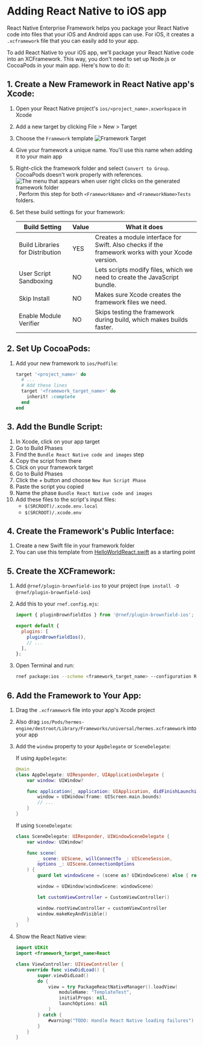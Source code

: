 # Adding React Native to iOS app

React Native Enterprise Framework helps you package your React Native code into files that your iOS and Android apps can use. For iOS, it creates a `.xcframework` file that you can easily add to your app.

To add React Native to your iOS app, we'll package your React Native code into an XCFramework. This way, you don't need to set up Node.js or CocoaPods in your main app. Here's how to do it:

## 1. Create a New Framework in React Native app's Xcode:

1. Open your React Native project's `ios/<project_name>.xcworkspace` in Xcode
1. Add a new target by clicking File > New > Target
1. Choose the `Framework` template
   ![Framework Target](/brownfield_framework_target.png)
1. Give your framework a unique name. You'll use this name when adding it to your main app
1. Right-click the framework folder and select `Convert to Group`. CocoaPods doesn't work properly with references.
   ![The menu that appears when user right clicks on the generated framework folder](/brownfield_convert_to_group.png). Perform this step for both `<FrameworkName>` and `<FrameworkName>Tests` folders.
1. Set these build settings for your framework:

   | Build Setting                    | Value | What it does                                                                                      |
   | -------------------------------- | ----- | ------------------------------------------------------------------------------------------------- |
   | Build Libraries for Distribution | YES   | Creates a module interface for Swift. Also checks if the framework works with your Xcode version. |
   | User Script Sandboxing           | NO    | Lets scripts modify files, which we need to create the JavaScript bundle.                         |
   | Skip Install                     | NO    | Makes sure Xcode creates the framework files we need.                                             |
   | Enable Module Verifier           | NO    | Skips testing the framework during build, which makes builds faster.                              |

## 2. Set Up CocoaPods:

1. Add your new framework to `ios/Podfile`:

   ```ruby title="Podfile"
   target '<project_name>' do
     # ...
     # Add these lines
     target '<framework_target_name>' do
       inherit! :complete
     end
   end
   ```

## 3. Add the Bundle Script:

1. In Xcode, click on your app target
1. Go to Build Phases
1. Find the `Bundle React Native code and images` step
1. Copy the script from there
1. Click on your framework target
1. Go to Build Phases
1. Click the + button and choose `New Run Script Phase`
1. Paste the script you copied
1. Name the phase `Bundle React Native code and images`
1. Add these files to the script's input files:
   - `$(SRCROOT)/.xcode.env.local`
   - `$(SRCROOT)/.xcode.env`

## 4. Create the Framework's Public Interface:

1. Create a new Swift file in your framework folder
1. You can use this template from [HelloWorldReact.swift](https://github.com/callstack/rnef/tree/main/packages/plugin-brownfield-ios/template/ios/HelloWorldReact/HelloWorldReact.swift) as a starting point

## 5. Create the XCFramework:

1. Add `@rnef/plugin-brownfield-ios` to your project (`npm install -D @rnef/plugin-brownfield-ios`)
1. Add this to your `rnef.config.mjs`:

   ```js title="rnef.config.mjs"
   import { pluginBrownfieldIos } from '@rnef/plugin-brownfield-ios';

   export default {
     plugins: [
       pluginBrownfieldIos(),
       // ...
     ],
   };
   ```

1. Open Terminal and run:

   ```sh title="Terminal"
   rnef package:ios --scheme <framework_target_name> --configuration Release
   ```

## 6. Add the Framework to Your App:

1. Drag the `.xcframework` file into your app's Xcode project
1. Also drag `ios/Pods/hermes-engine/destroot/Library/Frameworks/universal/hermes.xcframework` into your app
1. Add the `window` property to your `AppDelegate` or `SceneDelegate`:

   If using `AppDelegate`:

   ```swift title="AppDelegate.swift"
   @main
   class AppDelegate: UIResponder, UIApplicationDelegate {
       var window: UIWindow?

       func application(_ application: UIApplication, didFinishLaunchingWithOptions launchOptions: [UIApplication.LaunchOptionsKey: Any]?) -> Bool {
           window = UIWindow(frame: UIScreen.main.bounds)
           // ...
       }
   }
   ```

   If using `SceneDelegate`:

   ```swift title="SceneDelegate.swift"
   class SceneDelegate: UIResponder, UIWindowSceneDelegate {
       var window: UIWindow?

       func scene(
           _ scene: UIScene, willConnectTo _: UISceneSession,
           options _: UIScene.ConnectionOptions
       ) {
           guard let windowScene = (scene as? UIWindowScene) else { return }

           window = UIWindow(windowScene: windowScene)

           let customViewController = CustomViewController()

           window.rootViewController = customViewController
           window.makeKeyAndVisible()
       }
   }
   ```

1. Show the React Native view:

   ```swift title="MyViewController.swift"
   import UIKit
   import <framework_target_name>React

   class ViewController: UIViewController {
       override func viewDidLoad() {
           super.viewDidLoad()
           do {
               view = try PackageReactNativeManager().loadView(
                   moduleName: "TemplateTest",
                   initialProps: nil,
                   launchOptions: nil
               )
           } catch {
               #warning("TODO: Handle React Native loading failures")
           }
       }
   }
   ```

